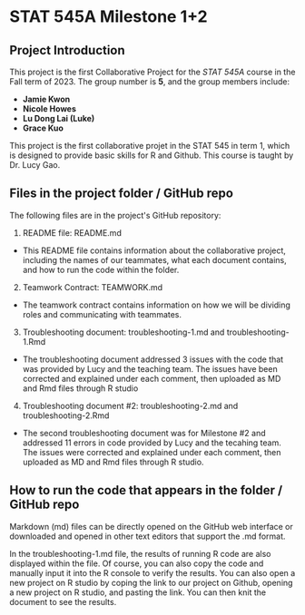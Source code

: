 # STAT 545A Milestone 1+2
## Project Introduction

This project is the first Collaborative Project for the *STAT 545A* course in the Fall term of 2023. The group number is **5**, and the group members include: 
- **Jamie Kwon**
- **Nicole Howes**
- **Lu Dong Lai (Luke)**
- **Grace Kuo**

This project is the first collaborative projet in the STAT 545 in term 1, which is designed to provide basic skills for R and Github. This course is taught by Dr. Lucy Gao.

## Files in the project folder / GitHub repo
The following files are in the project's GitHub repository:
1. README file: README.md
  * This README file contains information about the collaborative project, including the names of our teammates, what each document contains, and how to run the code within the folder.
2. Teamwork Contract: TEAMWORK.md
  * The teamwork contract contains information on how we will be dividing roles and communicating with teammates.
3. Troubleshooting document: troubleshooting-1.md and troubleshooting-1.Rmd
  * The troubleshooting document addressed 3 issues with the code that was provided by Lucy and the teaching team. The issues have been corrected and explained under each comment, then uploaded as MD and Rmd files through R studio
4. Troubleshooting document #2: troubleshooting-2.md and troubleshooting-2.Rmd
  * The second troubleshooting document was for Milestone #2 and addressed 11 errors in code provided by Lucy and the tecahing team. The issues were corrected and explained under each comment, then uploaded as MD and Rmd files through R studio.

## How to run the code that appears in the folder / GitHub repo
Markdown (md) files can be directly opened on the GitHub web interface or downloaded and opened in other text editors that support the .md format. 

In the troubleshooting-1.md file, the results of running R code are also displayed within the file. Of course, you can also copy the code and manually input it into the R console to verify the results. You can also open a new project on R studio by coping the link to our project on Github, opening a new project on R studio, and pasting the link. You can then knit the document to see the results.
